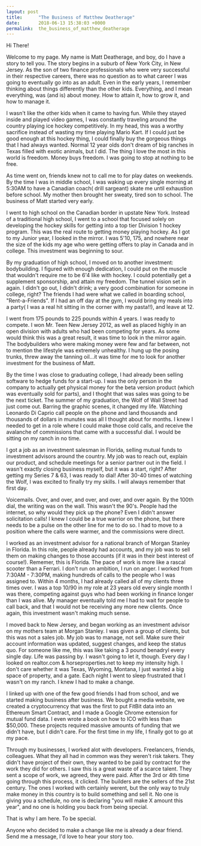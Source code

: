 ```yaml
---
layout: post
title:      "The Business of Matthew Deatherage"
date:       2018-06-13 15:38:03 +0000
permalink:  the_business_of_matthew_deatherage
---
```



Hi There!

Welcome to my page. My name is Matt Deatherage, and boy, do I have a story to tell you. The story begins in a suburb of New York City, in New Jersey. As the son of two finance professionals who were very successful in their respective careers, there was no question as to what career I was going to eventually go into as an adult. Even in the early years,  I remember thinking about things differently than the other kids. Everything, and I mean everything, was (and is) about money. How to attain it, how to grow it, and how to manage it. 

I wasn't like the other kids when it came to having fun. While they stayed inside and played video games, I was constantly traveling around the country playing ice hockey competitively. In my head, this was a worthy sacrifice instead of wasting my time playing Mario Kart. If I could just be good enough at this hockey thing, I could finally buy the gorgeous things that I had always wanted. Normal 12 year olds don't dream of big ranches in Texas filled with exotic animals, but I did. The thing I love the most in this world is freedom. Money buys freedom. I was going to stop at nothing to be free.

As time went on, friends knew not to call me to for play dates on weekends. By the time I was in middle school, I was waking up every single morning at 5:30AM to have a Canadian coach( drill sargeant) skate me until exhaustion before school. My mother then brought her sweaty, tired son to school. The business of Matt started very early.

I went to high school on the Canadian border in upstate New York. Instead of a traditional high school, I went to a school that focused solely on developing the hockey skills for getting into a top tier Division 1 hockey program. This was the real route to getting money playing hockey. As I got to my Junior year, I looked in the mirror. I was 5'10, 175, and nowhere near the size of the kids my age who were getting offers to play in Canada and in college. This investment was beginning to sour. 

By my graduation of high school, I moved on to another investment: bodybuilding. I figured with enough dedication, I could put on the muscle that wouldn't require me to be 6'4 like with hockey. I could potentially get a supplement sponsorship, and attain my freedom. The tunnel vision set in again. I didn't go out, I didn't drink; a very good combination for someone in college, right? The friends I had were what we called in boarding school, "Rent-a-Friends". If I had an off day at the gym, I would bring my meals into a party( I was a real hit sitting in the corner with my pasta!!), and leave at 12.

I went from 175 pounds to 225 pounds within 4 years. I was ready to compete. I won Mr. Teen New Jersey 2012, as well as placed highly in an open division with adults who had been competing for years. As some would think this was a great result, it was time to look in the mirror again. The bodybuilders who were making money were few and far between, not to mention the lifestyle was extremely unhealthy. I hung up the posing trunks, threw away the tanning oil...it was time for me to look for another investment for the business of Matt.

By the time I was close to graduating college, I had already been selling software to hedge funds for a start-up. I was the only person in the company to actually get physical money for the beta version product (which was eventually sold for parts), and I thoght that was sales was going to be the next ticket. The summer of my graduation, the Wolf of Wall Street had just come out. Barring the graphic scenes, it changed my life. Watching Leonardo Di Caprio call people on the phone and land thousands and thousands of dollars in munutes was all I thought about for months. I knew I needed to get in a role where I could make those cold calls, and receive the avalanche of commissions that came with a successful dial. I would be sitting on my ranch in no time.

I got a job as an investment salesman in Florida, selling mutual funds to investment advisors around the country. My job was to reach out, explain our product, and schedule meetings for a senior partner out in the field. I wasn't exactly closing business myself, but it was a start, right? After getting my Series 7 & 63, I was ready to dial! After 30-40 times of watching the Wolf, I was excited to finally try my skills. I will always remember that first day.

Voicemails. Over, and over, and over, and over, and over again. By the 100th dial, the writing was on the wall. This wasn't the 90's. People had the internet, so why would they pick up the phone? Even I didn't answer solicitation calls! I knew I could be a true warrior on the phone, but there needs to be a pulse on the other line for me to do so. I had to move to a position where the calls were warmer, and the commissions were direct. 

I worked as an investment advisor for a national branch of Morgan Stanley in Florida. In this role, people already had accounts, and my job was to sell them on making changes to those accounts (if it was in their best interest of course!). Rememer, this is Florida. The pace of work is more like a rascal scooter than a Ferrari. I don't run on ambition, I run on anger. I worked from 7:30AM - 7:30PM, making hundreds of calls to the people who I was assigned to. Within 4 months, I had already called all of my clients three times over. I was a top 10/90 in my role at 23 years old every single month I was there, competing against guys who had been working in finance longer than I was alive. My manager eventually told me I had to wait for people to call back, and that I would not be receiving any more new clients. Once again, this investment wasn't making much sense. 

I moved back to New Jersey, and began working as an investment advisor on my mothers team at Morgan Stanley. I was given a group of clients, but this was not a sales job. My job was to manage, not sell. Make sure their account information was updated, suggest changes, and keep the status quo. For someone like me, this was like taking a 3 pound benadryl every single day. Life was passing by. I wasn't going to let it, though. Every day I looked on realtor.com & horseproperties.net to keep my intensity high. I don't care whether it was Texas, Wyoming, Montana, I just wanted a big space of property, and a gate. Each night I went to sleep frustrated that I wasn't on my ranch. I knew I had to make a change.

I linked up with one of the few good friends I had from school, and we started making business after business. We bought a media website, we created a cryptocurrency that was the first to put FitBit data into an Ethereum Smart Contract, and I made a Google Chrome extension for mutual fund data. I even wrote a book on how to ICO with less than $50,000. These projects required massive amounts of funding that we didn't have, but I didn't care. For the first time in my life, I finally got to go at my pace. 

Through my businesses, I worked alot with developers. Freelancers, friends, colleagues. What they all had in common was they weren't risk takers. They didn't have project of their own, they wanted to be paid by contract for the work they did for others. I saw this is a great waste of a scarce talent. They sent a scope of work, we agreed, they were paid. After the 3rd or 4th time going through this process, it clicked. The builders are the sellers of the 21st century. The ones I worked with certainly werent, but the only way to truly make money in this country is to build something and sell it. No one is giving you a schedule, no one is declaring "you will make X amount this year", and no one is holding you back from being special. 


That is why I am here. To be special.


Anyone who decided to make a change like me is already a dear friend. Send me a message, I'd love to hear your story too. 


